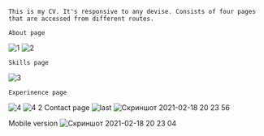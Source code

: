 
	This is my CV. It's responsive to any devise. Consists of four pages that are accessed from different routes.

	About page
![1](https://user-images.githubusercontent.com/75522192/108371817-56799900-7228-11eb-97a9-4097a10ff227.png)
![2](https://user-images.githubusercontent.com/75522192/108374099-c852e200-722a-11eb-9a01-12aef059ac7a.png)

	Skills page
![3](https://user-images.githubusercontent.com/75522192/108374115-cc7eff80-722a-11eb-8491-7842de3a7523.png)

	Experinence page
![4](https://user-images.githubusercontent.com/75522192/108374135-d143b380-722a-11eb-9149-0e890f1db39f.png)
![4 2](https://user-images.githubusercontent.com/75522192/108374147-d6086780-722a-11eb-9e9e-85adb6ec6f51.png)
	Contact page
![last](https://user-images.githubusercontent.com/75522192/108374156-da348500-722a-11eb-968f-0843a6b9e3db.png)
![Скриншот 2021-02-18 20 23 56](https://user-images.githubusercontent.com/75522192/108374969-b7ef3700-722b-11eb-8430-493e20725726.png)

Mobile version
![Скриншот 2021-02-18 20 23 04](https://user-images.githubusercontent.com/75522192/108374985-baea2780-722b-11eb-8323-499ebd52049f.png)

